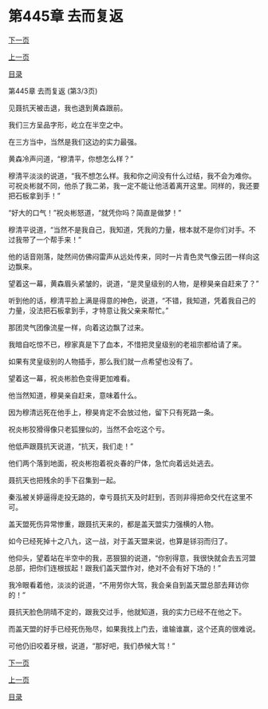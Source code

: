 <h1>第445章   去而复返</h1>
            <div><p><a href="./1335_%E7%AC%AC446%E7%AB%A0_%E4%B8%87%E6%B3%95%E5%BD%92%E5%AE%97.md">下一页</a></p><p><a href="./1333_%E7%AC%AC445%E7%AB%A0_%E5%8E%BB%E8%80%8C%E5%A4%8D%E8%BF%94.md">上一页</a></p><p><a href="../">目录</a></p></div>
            <div><p>第445章   去而复返 (第3/3页)</p><p>见聂抗天被击退，我也退到黄森跟前。</p><p>我们三方呈品字形，屹立在半空之中。</p><p>在三方当中，当然是我们这边的实力最强。</p><p>黄森冷声问道，“穆清平，你想怎么样？”</p><p>穆清平淡淡的说道，“我不想怎么样。我和你之间没有什么过结，我不会为难你。可祝炎彬就不同，他杀了我二弟，我一定不能让他活着离开这里。同样的，我还要把石板拿到手！”</p><p>“好大的口气！”祝炎彬怒道，“就凭你吗？简直是做梦！”</p><p>穆清平说道，“当然不是我自己，我知道，凭我的力量，根本就不是你们对手。不过我带了一个帮手来！”</p><p>他的话音刚落，陡然间仿佛闷雷声从远处传来，同时一片青色灵气像云团一样向这边飘来。</p><p>望着这一幕，黄森眉头紧皱的，说道，“是灵皇级别的人物，是穆昊亲自赶来了？”</p><p>听到他的话，穆清平脸上满是得意的神色，说道，“不错，我知道，凭着我自己的力量，没法把石板拿到手，才特意让我父亲来帮忙。”</p><p>那团灵气团像流星一样，向着这边飘了过来。</p><p>我暗自吃惊不已，穆家真是下了血本，不惜把灵皇级别的老祖宗都给请了来。</p><p>如果有灵皇级别的人物插手，那么我们就一点希望也没有了。</p><p>望着这一幕，祝炎彬脸色变得更加难看。</p><p>他当然知道，穆昊亲自赶来，意味着什么。</p><p>因为穆清远死在他手上，穆昊肯定不会放过他，留下只有死路一条。</p><p>祝炎彬狡猾得像只老狐狸似的，当然不会吃这个亏。</p><p>他低声跟聂抗天说道，“抗天，我们走！”</p><p>他们两个落到地面，祝炎彬抱着祝炎春的尸体，急忙向着远处逃去。</p><p>聂抗天也把残余的手下召集到一起。</p><p>秦泓被关婷逼得走投无路的，幸亏聂抗天及时赶到，否则非得把命交代在这里不可。</p><p>盖天盟死伤异常惨重，跟聂抗天来的，都是盖天盟实力强横的人物。</p><p>如今已经死掉十之八九，这一战，对于盖天盟来说，也算是铩羽而归了。</p><p>他仰头，望着站在半空中的我，恶狠狠的说道，“你别得意，我很快就会去五河盟总部，把你们连根拔起！跟我们盖天盟作对，绝对不会有好下场的！”</p><p>我冷眼看着他，淡淡的说道，“不用劳你大驾，我会亲自到盖天盟总部去拜访你的！”</p><p>聂抗天脸色阴晴不定的，跟我交过手，他就知道，我的实力已经不在他之下。</p><p>而盖天盟的好手已经死伤殆尽，如果我找上门去，谁输谁赢，这个还真的很难说。</p><p>可他仍旧咬着牙根，说道，“那好吧，我们恭候大驾！”</p></div>
            <div><p><a href="./1335_%E7%AC%AC446%E7%AB%A0_%E4%B8%87%E6%B3%95%E5%BD%92%E5%AE%97.md">下一页</a></p><p><a href="./1333_%E7%AC%AC445%E7%AB%A0_%E5%8E%BB%E8%80%8C%E5%A4%8D%E8%BF%94.md">上一页</a></p><p><a href="../">目录</a></p></div>